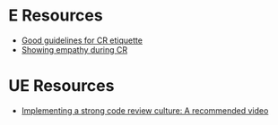 
# E Resources
- [Good guidelines for CR etiquette](https://github.com/thoughtbot/guides/tree/main/code-review)
- [Showing empathy during CR](https://thoughtbot.com/blog/empathy-online)

# UE Resources
- [Implementing a strong code review culture: A recommended video](https://www.youtube.com/watch?v=PJjmw9TRB7s&t=1s)
